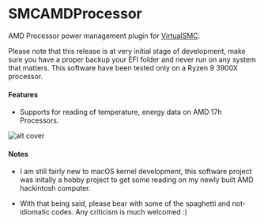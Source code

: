 SMCAMDProcessor
========

AMD Processor power management plugin for [VirtualSMC](https://github.com/acidanthera/VirtualSMC).


Please note that this release is at very initial stage of development, make sure you have a proper backup your EFI folder and never run on any system that matters. This software have been tested only on a Ryzen 9 3900X processor.


#### Features
- Supports for reading of temperature, energy data on AMD 17h Processors.



![alt cover](https://raw.githubusercontent.com/trulyspinach/SMCAMDProcessor/master/imgs/iStats.png?token=ACEQAOUQWAAIXGLIPL563PK6LECW6)


#### Notes
- I am still fairly new to macOS kernel development, this software project was initally a hobby project to get some reading on my newly built AMD hackintosh computer.

- With that being said, please bear with some of the spaghetti and not-idiomatic codes. Any criticism is much welcomed :)
